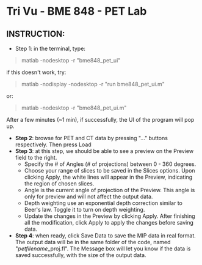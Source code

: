 # Tri Vu - BME 848 - PET Lab

## INSTRUCTION:
- Step 1: in the terminal, type:

> matlab -nodesktop -r "bme848_pet_ui"
	
if this doesn't work, try:

> matlab -nodisplay -nodesktop -r "run bme848_pet_ui.m"
	
or:

> matlab -nodesktop -r "bme848_pet_ui.m"
	
After a few minutes (~1 min), if successfully, the UI of the program will pop up.
- **Step 2**: browse for PET and CT data by pressing "..." buttons respectively. Then press Load
- **Step 3**: at this step, we should be able to see a preview on the Preview field to the right.
	+ Specify the \# of Angles (\# of projections) between 0 - 360 degrees. 
	+ Choose your range of slices to be saved in the Slices options. Upon clicking Apply, the white lines will appear in the Preview, indicating the region of chosen slices. 
	+ Angle is the current angle of projection of the Preview. This angle is only for preview and will not affect the output data.
	+ Depth weighting use an exponential depth correction similar to Beer's law. Toggle it to turn on depth weighting. 
	+ Update the changes in the Preview by clicking Apply.
After finishing all the modification, click Apply to apply the changes before saving data.
- **Step 4**: when ready, click Save Data to save the MIP data in real format. The output data will be in the same folder of the code, named "*petfilename*_proj.fl". 
The Message box will let you know if the data is saved successfully, with the size of the output data.
